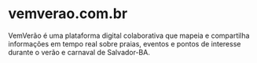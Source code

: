# vemverao.com.br
VemVerão é uma plataforma digital colaborativa que mapeia e compartilha informações em tempo real sobre praias, eventos e pontos de interesse durante o verão e carnaval de Salvador-BA.
